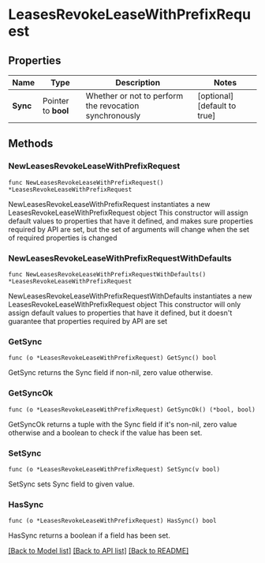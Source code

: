 # LeasesRevokeLeaseWithPrefixRequest


## Properties

Name | Type | Description | Notes
------------ | ------------- | ------------- | -------------
**Sync** | Pointer to **bool** | Whether or not to perform the revocation synchronously | [optional] [default to true]



## Methods


### NewLeasesRevokeLeaseWithPrefixRequest

`func NewLeasesRevokeLeaseWithPrefixRequest() *LeasesRevokeLeaseWithPrefixRequest`

NewLeasesRevokeLeaseWithPrefixRequest instantiates a new LeasesRevokeLeaseWithPrefixRequest object
This constructor will assign default values to properties that have it defined,
and makes sure properties required by API are set, but the set of arguments
will change when the set of required properties is changed

### NewLeasesRevokeLeaseWithPrefixRequestWithDefaults

`func NewLeasesRevokeLeaseWithPrefixRequestWithDefaults() *LeasesRevokeLeaseWithPrefixRequest`

NewLeasesRevokeLeaseWithPrefixRequestWithDefaults instantiates a new LeasesRevokeLeaseWithPrefixRequest object
This constructor will only assign default values to properties that have it defined,
but it doesn't guarantee that properties required by API are set


### GetSync

`func (o *LeasesRevokeLeaseWithPrefixRequest) GetSync() bool`

GetSync returns the Sync field if non-nil, zero value otherwise.

### GetSyncOk

`func (o *LeasesRevokeLeaseWithPrefixRequest) GetSyncOk() (*bool, bool)`

GetSyncOk returns a tuple with the Sync field if it's non-nil, zero value otherwise
and a boolean to check if the value has been set.

### SetSync

`func (o *LeasesRevokeLeaseWithPrefixRequest) SetSync(v bool)`

SetSync sets Sync field to given value.


### HasSync

`func (o *LeasesRevokeLeaseWithPrefixRequest) HasSync() bool`

HasSync returns a boolean if a field has been set.









[[Back to Model list]](../README.md#documentation-for-models) [[Back to API list]](../README.md#documentation-for-api-endpoints) [[Back to README]](../README.md)


